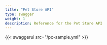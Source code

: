 ```yaml
---
title: "Pet Store API"
type: swagger
weight: 1
description: Reference for the Pet Store API
---
```


{{< swaggerui src="/pc-sample.yml" >}}
